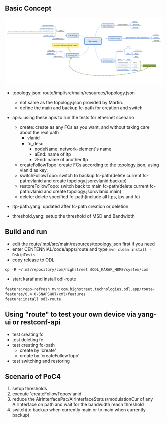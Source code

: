 ## Basic Concept
![Basic Concept](resources_readme/Re-route.png?raw=true "Basic Concept")

- topology.json: route/impl/src/main/resources/topology.json
    - not same as the topology.json provided by Martin.
    - define the main and backup fc-path for creation and switch

- apis: using these apis to run the tests for ethernet scenario
    - create: create as any FCs as you want, and without taking care about the real path
        - vlanid
        - fc_desc
            - nodeName: network-element's name
            - aEnd: name of ltp
            - zEnd: name of another ltp
    - createFollowTopo: create FCs according to the topology.json, using vlanid as key.
    - switchFollowTopo: switch to backup fc-path(delete current fc-path:vlanid and create topology.json:vlanid:backup)
    - restoreFollowTopo: switch back to main fc-path(delete current fc-path:vlanid and create topology.json:vlanid:main)
    - delete: delete specified fc-path(include all ltps, lps and fc)

- ltp-path.yang: updated after fc-path creation or deletion

- threshold.yang: setup the threshold of MSD and Bandwidth

## Build and run
- edit the route/impl/src/main/resources/topology.json first if you need
- enter CENTENNIAL/code/apps/route and type
`mvn clean install -DskipTests`
- copy release to ODL
```
cp -R ~/.m2/repository/com/highstreet $ODL_KARAF_HOME/system/com
```
- start karaf and install odl-route
```
feature:repo-refresh mvn:com.highstreet.technologies.odl.app/route-features/0.4.0-SNAPSHOT/xml/features
feature:install odl-route
```

## Using "route" to test your own device via yang-ui or restconf-api

  - test creating fc
  - test deleting fc
  - test creating fc-path
    - create by 'create'
    - create by 'createFollowTopo'
  - test switching and restoring

## Scenario of PoC4

1. setup thresholds
2. execute 'createFollowTopo:vlanid'
3. reduce the AirInterfacePac/AirInterfaceStatus/modulationCur of any AirInterface on path and wait for the bandwidth reach threshold
4. switch(to backup when currently main or to main when currently backup)
